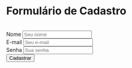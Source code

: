 <!DOCTYPE html>
<html lang="pt-br">
<head>
    <meta charset="UTF-8">
    <meta http-equiv="X-UA-Compatible" content="IE=edge">
    <meta name="viewport" content="width=device-width, initial-scale=1.0">
    <title>Exercicio do Modulo3</title>
</head>
<body>
    <h1>Formulário de Cadastro</h1>
    <br />
    <form>
        <label for="text">Nome</label>
        <input type="text" placeholder="Seu nome"/> <br />
        <label for="email">E-mail</label>
        <input id="email" type="email" placeholder="Seu e-mail"/> <br />
        <label for="password"> Senha</label>
        <input type="password" placeholder="Sua senha" /> <br /> 
        <input type="submit" value="Cadastrar">
    </form>
</body>
</html>